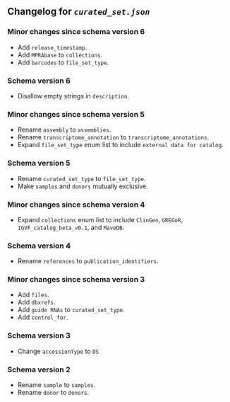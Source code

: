 ## Changelog for *`curated_set.json`*

### Minor changes since schema version 6

* Add `release_timestamp`.
* Add `MPRAbase` to `collections`.
* Add `barcodes` to `file_set_type`.

### Schema version 6

* Disallow empty strings in `description`.

### Minor changes since schema version 5

* Rename `assembly` to `assemblies`.
* Rename `transcriptome_annotation` to `transcriptome_annotations`.
* Expand `file_set_type` enum list to include `external data for catalog`.

### Schema version 5

* Rename `curated_set_type` to `file_set_type`.
* Make `samples` and `donors` mutually exclusive.

### Minor changes since schema version 4

* Expand `collections` enum list to include `ClinGen`, `GREGoR`, `IGVF_catalog_beta_v0.1`, and `MaveDB`.

### Schema version 4

* Rename `references` to `publication_identifiers`.

### Minor changes since schema version 3

* Add `files`.
* Add `dbxrefs`.
* Add `guide RNAs` to `curated_set_type`.
* Add `control_for`.

### Schema version 3

* Change `accessionType` to `DS`

### Schema version 2

* Rename `sample` to `samples`.
* Rename `donor` to `donors`.
